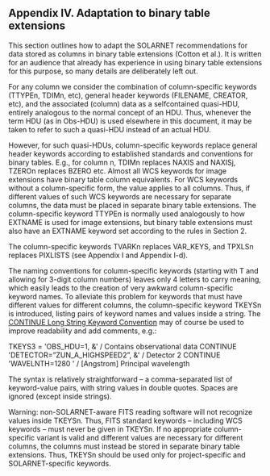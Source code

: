 ## Appendix IV. Adaptation to binary table extensions

This section outlines how to adapt the SOLARNET recommendations for data stored as
columns in binary table extensions (Cotton et al.). It is written for an audience that already has
experience in using binary table extensions for this purpose, so many details are deliberately left
out.

For any column we consider the combination of column-specific keywords (TTYPEn, TDIMn, etc),
general header keywords (FILENAME, CREATOR, etc), and the associated (column) data as a selfcontained quasi-HDU, entirely analogous to the normal concept of an HDU. Thus, whenever the
term HDU (as in Obs-HDU) is used elsewhere in this document, it may be taken to refer to such
a quasi-HDU instead of an actual HDU.

However, for such quasi-HDUs, column-specific keywords replace general header keywords
according to established standards and conventions for binary tables. E.g., for column n, TDIMn
replaces NAXIS and NAXISj, TZEROn replaces BZERO etc. Almost all WCS keywords for image
extensions have binary table column equivalents. For WCS keywords without a column-specific
form, the value applies to all columns. Thus, if different values of such WCS keywords are
necessary for separate columns, the data must be placed in separate binary table extensions.
The column-specific keyword TTYPEn is normally used analogously to how EXTNAME is used for
image extensions, but binary table extensions must also have an EXTNAME keyword set
according to the rules in Section 2.

The column-specific keywords TVARKn replaces VAR_KEYS, and TPXLSn replaces PIXLISTS (see
Appendix I and Appendix I-d).

The naming conventions for column-specific keywords (starting with T and allowing for 3-digit
column numbers) leaves only 4 letters to carry meaning, which easily leads to the creation of
very awkward column-specific keyword names. To alleviate this problem for keywords that must
have different values for different columns, the column-specific keyword TKEYSn is introduced,
listing pairs of keyword names and values inside a string. The [CONTINUE Long String Keyword
Convention](https://fits.gsfc.nasa.gov/registry/continue_keyword.html_) may of course be used to improve readability and add comments, e.g.:

TKEYS3 = 'OBS_HDU=1, &' / Contains observational data
CONTINUE 'DETECTOR=”ZUN_A_HIGHSPEED2”, &' / Detector 2
CONTINUE 'WAVELNTH=1280 ' / [Angstrom] Principal wavelength

The syntax is relatively straightforward – a comma-separated list of keyword-value pairs, with
string values in double quotes. Spaces are ignored (except inside strings).

Warning: non-SOLARNET-aware FITS reading software will not recognize values inside
TKEYSn. Thus, FITS standard keywords – including WCS keywords – must never be given in
TKEYSn. If no appropriate column-specific variant is valid and different values are necessary for
different columns, the columns must instead be stored in separate binary table extensions.
Thus, TKEYSn should be used only for project-specific and SOLARNET-specific keywords.